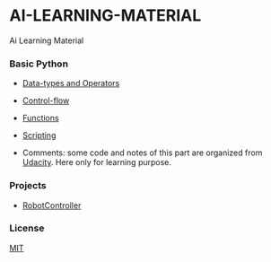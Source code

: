# AI-LEARNING-MATERIAL
Ai Learning Material

### Basic Python

- [Data-types and Operators](https://github.com/AI-System/AI-LEARNING-MATERIAL/blob/master/Basic-Python/1.data-types%26operators.md)

- [Control-flow](https://github.com/AI-System/AI-LEARNING-MATERIAL/blob/master/Basic-Python/2.control-flow.md)

- [Functions](https://github.com/AI-System/AI-LEARNING-MATERIAL/blob/master/Basic-Python/3.functions.md)

- [Scripting](https://github.com/AI-System/AI-LEARNING-MATERIAL/blob/master/Basic-Python/4.scripting.md)

- Comments: some code and notes of this part are organized from [Udacity](https://cn.udacity.com/courses/all). Here only for learning purpose.

### Projects

- [RobotController](https://github.com/AI-System/AI-LEARNING-MATERIAL/tree/master/Projects/RobotController/README.md)

### License

[MIT](https://github.com/AI-System/AI-LEARNING-MATERIAL/blob/master/LICENSE)

